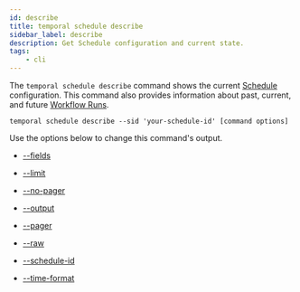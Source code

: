 ```yaml
---
id: describe
title: temporal schedule describe
sidebar_label: describe
description: Get Schedule configuration and current state.
tags:
    - cli
---
```


The `temporal schedule describe` command shows the current [Schedule](/concepts/what-is-a-schedule) configuration.
This command also provides information about past, current, and future [Workflow Runs](/concepts/what-is-a-run-id).

`temporal schedule describe --sid 'your-schedule-id' [command options]`

Use the options below to change this command's output.

- [--fields](/cli/cmd-options/fields)

- [--limit](/cli/cmd-options/limit)

- [--no-pager](/cli/cmd-options/no-pager)

- [--output](/cli/cmd-options/output)

- [--pager](/cli/cmd-options/pager)

- [--raw](/cli/cmd-options/raw)

- [--schedule-id](/cli/cmd-options/schedule-id)

- [--time-format](/cli/cmd-options/time-format)
